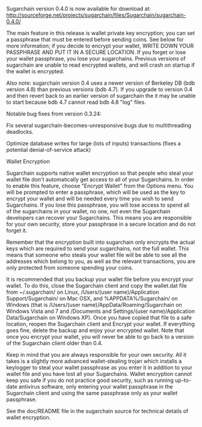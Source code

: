 Sugarchain version 0.4.0 is now available for download at:
http://sourceforge.net/projects/sugarchain/files/Sugarchain/sugarchain-0.4.0/

The main feature in this release is wallet private key encryption;
you can set a passphrase that must be entered before sending coins.
See below for more information; if you decide to encrypt your wallet,
WRITE DOWN YOUR PASSPHRASE AND PUT IT IN A SECURE LOCATION. If you
forget or lose your wallet passphrase, you lose your sugarchains.
Previous versions of sugarchain are unable to read encrypted wallets,
and will crash on startup if the wallet is encrypted.

Also note: sugarchain version 0.4 uses a newer version of Berkeley DB
(bdb version 4.8) than previous versions (bdb 4.7). If you upgrade
to version 0.4 and then revert back to an earlier version of sugarchain
the it may be unable to start because bdb 4.7 cannot read bdb 4.8
"log" files.


Notable bug fixes from version 0.3.24:

Fix several sugarchain-becomes-unresponsive bugs due to multithreading
deadlocks.

Optimize database writes for large (lots of inputs) transactions
(fixes a potential denial-of-service attack)


Wallet Encryption

Sugarchain supports native wallet encryption so that people who steal your
wallet file don't automatically get access to all of your Sugarchains.
In order to enable this feature, choose "Encrypt Wallet" from the
Options menu.  You will be prompted to enter a passphrase, which
will be used as the key to encrypt your wallet and will be needed
every time you wish to send Sugarchains.  If you lose this passphrase,
you will lose access to spend all of the sugarchains in your wallet,
no one, not even the Sugarchain developers can recover your Sugarchains.
This means you are responsible for your own security, store your
passphrase in a secure location and do not forget it.

Remember that the encryption built into sugarchain only encrypts the
actual keys which are required to send your sugarchains, not the full
wallet.  This means that someone who steals your wallet file will
be able to see all the addresses which belong to you, as well as the
relevant transactions, you are only protected from someone spending
your coins.

It is recommended that you backup your wallet file before you
encrypt your wallet.  To do this, close the Sugarchain client and
copy the wallet.dat file from ~/.sugarchain/ on Linux, /Users/(user
name)/Application Support/Sugarchain/ on Mac OSX, and %APPDATA%/Sugarchain/
on Windows (that is /Users/(user name)/AppData/Roaming/Sugarchain on
Windows Vista and 7 and /Documents and Settings/(user name)/Application
Data/Sugarchain on Windows XP).  Once you have copied that file to a
safe location, reopen the Sugarchain client and Encrypt your wallet.
If everything goes fine, delete the backup and enjoy your encrypted
wallet.  Note that once you encrypt your wallet, you will never be
able to go back to a version of the Sugarchain client older than 0.4.

Keep in mind that you are always responsible for your own security.
All it takes is a slightly more advanced wallet-stealing trojan which
installs a keylogger to steal your wallet passphrase as you enter it
in addition to your wallet file and you have lost all your Sugarchains.
Wallet encryption cannot keep you safe if you do not practice
good security, such as running up-to-date antivirus software, only
entering your wallet passphrase in the Sugarchain client and using the
same passphrase only as your wallet passphrase.

See the doc/README file in the sugarchain source for technical details
of wallet encryption.
